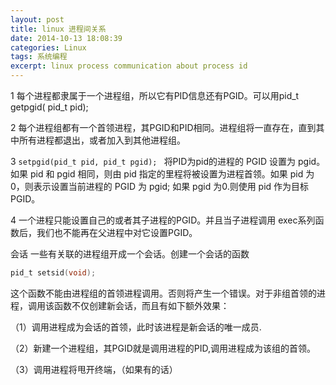 ```yaml
---
layout: post
title: linux 进程间关系
date: 2014-10-13 18:08:39
categories: Linux
tags: 系统编程
excerpt: linux process communication about process id
---
```



1 每个进程都隶属于一个进程组，所以它有PID信息还有PGID。可以用pid_t getpgid( pid_t pid);

2 每个进程组都有一个首领进程，其PGID和PID相同。进程组将一直存在，直到其中所有进程都退出，或者加入到其他进程组。

3 `setpgid(pid_t pid, pid_t pgid); ` 将PID为pid的进程的 PGID 设置为 pgid。如果 pid 和 pgid 相同，则由 pid 指定的里程将被设置为进程首领。如果 pid 为 0，则表示设置当前进程的 PGID 为 pgid; 如果 pgid 为0.则使用 pid 作为目标 PGID。

4 一个进程只能设置自己的或者其子进程的PGID。并且当子进程调用 exec系列函数后，我们也不能再在父进程中对它设置PGID。 

会话
一些有关联的进程组开成一个会话。创建一个会话的函数
```c
pid_t setsid(void);
```

这个函数不能由进程组的首领进程调用。否则将产生一个错误。对于非组首领的进程，调用该函数不仅创建新会话，而且有如下额外效果：

（1）调用进程成为会话的首领，此时该进程是新会话的唯一成员.

（2）新建一个进程组，其PGID就是调用进程的PID,调用进程成为该组的首领。

（3）调用进程将甩开终端，（如果有的话）

 
